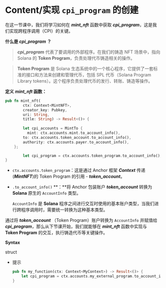 # Content/**实现** `cpi_program` **的创建**

在这一节课中，我们将学习如何在 ***mint_nft*** 函数中获取 ***cpi_program***，这是我们实现跨程序调用（CPI）的关键。

**什么是 *cpi_program* ？**

> ***cpi_program*** 代表了要调用的外部程序。在我们的铸造 NFT 场景中，指向 Solana 的 **Token Program**，负责处理代币铸造相关的操作。
> 

> **Token Program** 是 Solana 生态系统中的一个核心程序，它提供了一套标准的接口和方法来创建和管理代币，包括 SPL 代币（Solana Program Library tokens）。这个程序负责处理代币的发行、转账、铸造等操作。
> 

**定义** ***mint_nft* 函数：**

```rust
pub fn mint_nft(
        ctx: Context<MintNFT>,
        creator_key: Pubkey,
        uri: String,
        title: String) -> Result<()> {
        
		let cpi_accounts = MintTo {
	      mint: ctx.accounts.mint.to_account_info(),
        to: ctx.accounts.token_account.to_account_info(),
        authority: ctx.accounts.payer.to_account_info(),
    };

		let cpi_program = ctx.accounts.token_program.to_account_info();
}
```

- `ctx.accounts.token_program`：这是通过 Anchor 框架 ***Context*** 传递(***MintNFT***)的 Token Program 的引用 - ***token_account***。
- `.to_account_info()` **：**将 Anchor 包装账户 ***token_account*** 转换为 **Solana** 原生的 `AccountInfo` 类型。
    
    `AccountInfo` 是 **Solana** 程序之间进行交互时使用的基本账户类型，当我们进行跨程序调用时，需要统一转换为这种基本类型。
    

通过将 ***token_account*** （Token Program）账户转换为 `AccountInfo` 并赋值给 ***cpi_program***，那么从下节课开始，我们就能够在 ***mint_nft*** 函数中实现与 **Token Program** 的交互，执行铸造代币等关键操作。

**Syntax** 

struct

- 提示
    
    ```rust
    pub fn my_function(ctx: Context<MyContext>) -> Result<()> {
        let cpi_program = ctx.accounts.my_external_program.to_account_info();
    }
    ```